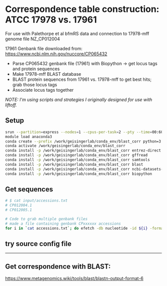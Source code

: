 # Correspondence table construction: ATCC 17978 vs. 17961
For use with Palethorpe et al bfmRS data and connection to 17978-mff genome file NZ_CP012004

17961 Genbank file downloaded from: https://www.ncbi.nlm.nih.gov/nuccore/CP065432

- Parse CP065432 genbank file (17961) with Biopython -> get locus tags and protein sequences
- Make 17978-mff BLAST database
- BLAST protein sequences from 17961 vs. 17978-mff to get best hits; grab those locus tags
- Associate locus tags together

*NOTE: I'm using scripts and strategies I originally designed for use with liftoff.*

## Setup

```bash
srun --partition=express --nodes=1 --cpus-per-task=2 --pty --time=00:60:00 /bin/bash
module load anaconda3
conda create --prefix /work/geisingerlab/conda_env/blast_corr python=3.9
conda activate /work/geisingerlab/conda_env/blast_corr
conda install -p /work/geisingerlab/conda_env/blast_corr entrez-direct
conda install -p /work/geisingerlab/conda_env/blast_corr gffread
conda install -p /work/geisingerlab/conda_env/blast_corr samtools
conda install -p /work/geisingerlab/conda_env/blast_corr blast
conda install -p /work/geisingerlab/conda_env/blast_corr ncbi-datasets-cli
conda install -p /work/geisingerlab/conda_env/blast_corr biopython
```

##  Get sequences
```bash
# $ cat input/accessions.txt 
# CP012004.1
# CP012005.1

# Code to grab multiple genbank files
# made a file containing genbank CPxxxxxx accessions
for i in `cat accessions.txt`; do efetch -db nucleotide -id ${i} -format gb > ${i}.gb ; done
```

## try source config file

********



## Get correspondence with BLAST:
https://www.metagenomics.wiki/tools/blast/blastn-output-format-6




